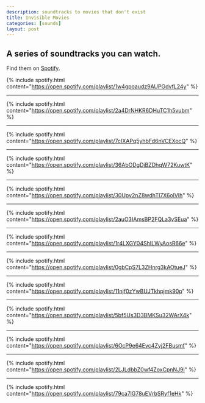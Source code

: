 ```yaml
---
description: soundtracks to movies that don't exist
title: Invisible Movies
categories: [sounds]
layout: post
---
```


## A series of soundtracks you can watch. 

Find them on [Spotify](https://open.spotify.com/user/artofabraxas/playlists).

{% include spotify.html content="https://open.spotify.com/playlist/1w4gpoaudz9AUPGdvfL24y" %}

---

{% include spotify.html content="https://open.spotify.com/playlist/2a4DrNHKR6DHuTC1h5vubm" %}

---

{% include spotify.html content="https://open.spotify.com/playlist/7cIXAPq5yhbFd6nVCEXocQ" %}

---

{% include spotify.html content="https://open.spotify.com/playlist/36AbODgDjBZDhqW72KuwtK" %}

---

{% include spotify.html content="https://open.spotify.com/playlist/30Upv2nZ8wdhTI7X6olVIh" %}

---

{% include spotify.html content="https://open.spotify.com/playlist/2auO3IAmsBP2FQLa3vSEua" %}

---

{% include spotify.html content="https://open.spotify.com/playlist/1r4LXGY04ShILWyAosR66e" %}

---

{% include spotify.html content="https://open.spotify.com/playlist/0gbCpS7L3ZHnrg3kAOtueJ" %}

---

{% include spotify.html content="https://open.spotify.com/playlist/11njf0zYwBUJTkhpjmk90p" %}

---

{% include spotify.html content="https://open.spotify.com/playlist/5bf5Us3D3BMKSu32WArX4k" %}

---

{% include spotify.html content="https://open.spotify.com/playlist/6OcP9e64Evc4Zyj2FBusmf" %}

---

{% include spotify.html content="https://open.spotify.com/playlist/2LJLdbbZ0wf4ZoxCpnNJ9l" %}

---

{% include spotify.html content="https://open.spotify.com/playlist/79ca7lG78uEVrbSRyf1eHk" %}
